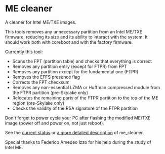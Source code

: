 # ME cleaner

A cleaner for Intel ME/TXE images.

This tools removes any unnecessary partition from an Intel ME/TXE firmware, reducing
its size and its ability to interact with the system.
It should work both with coreboot and with the factory firmware.

Currently this tool:
 * Scans the FPT (partition table) and checks that everything is correct
 * Removes any partition entry (except for FTPR) from FPT
 * Removes any partition except for the fundamental one (FTPR)
 * Removes the EFFS presence flag
 * Corrects the FPT checksum
 * Removes any non-essential LZMA or Huffman compressed module from the FTPR partition (pre-Skylake only)
 * Relocates the remaining parts of the FTPR partition to the top of the ME region (pre-Skylake only)
 * Checks the validity of the RSA signature of the FTPR partition

Don't forget to power cycle your PC after flashing the modified ME/TXE image
(power off and power on, not just reboot).

See the [current status](https://github.com/corna/me_cleaner/wiki/me_cleaner-status)
or [a more detailed description](https://github.com/corna/me_cleaner/wiki/How-does-it-work%3F)
of me_cleaner.

Special thanks to Federico Amedeo Izzo for his help during the study of Intel ME.
